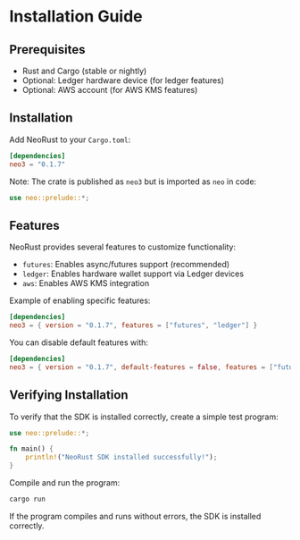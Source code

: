 # Installation Guide

## Prerequisites

- Rust and Cargo (stable or nightly)
- Optional: Ledger hardware device (for ledger features)
- Optional: AWS account (for AWS KMS features)

## Installation

Add NeoRust to your `Cargo.toml`:

```toml
[dependencies]
neo3 = "0.1.7"
```

Note: The crate is published as `neo3` but is imported as `neo` in code:

```rust
use neo::prelude::*;
```

## Features

NeoRust provides several features to customize functionality:

- `futures`: Enables async/futures support (recommended)
- `ledger`: Enables hardware wallet support via Ledger devices
- `aws`: Enables AWS KMS integration

Example of enabling specific features:

```toml
[dependencies]
neo3 = { version = "0.1.7", features = ["futures", "ledger"] }
```

You can disable default features with:

```toml
[dependencies]
neo3 = { version = "0.1.7", default-features = false, features = ["futures"] }
```

## Verifying Installation

To verify that the SDK is installed correctly, create a simple test program:

```rust
use neo::prelude::*;

fn main() {
    println!("NeoRust SDK installed successfully!");
}
```

Compile and run the program:

```bash
cargo run
```

If the program compiles and runs without errors, the SDK is installed correctly.

<!-- toc -->
